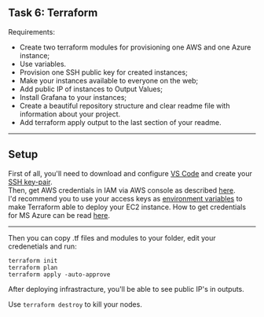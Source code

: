 Task 6: Terraform
--------------
Requirements:
-	Create two terraform modules for provisioning one AWS and one Azure instance;
-	Use variables.
-	Provision one SSH public key for created instances;
-	Make your instances available to everyone on the web;
-	Add public IP of instances to Output Values;
-	Install Grafana to your instances;
-	Create a beautiful repository structure and clear readme file with information about your project.
-	Add terraform apply output to the last section of your readme.
_____________________
Setup
----------------------
First of all, you'll need to download and configure [VS Code](https://code.visualstudio.com/download) and create your [SSH key-pair](https://adamtheautomator.com/add-ssh-key-to-vs-code/).\
Then, get AWS credentials in IAM via AWS console as described [here](https://docs.aws.amazon.com/general/latest/gr/aws-sec-cred-types.html).\
I'd recommend you to use your access keys as [environment variables](https://registry.terraform.io/providers/hashicorp/aws/2.34.0/docs) to make Terraform able to deploy your EC2 instance.
How to get credentials for MS Azure can be read [here](https://registry.terraform.io/providers/hashicorp/azurerm/latest/docs/guides/azure_cli).
_________________
Then you can copy .tf files and modules to your folder, edit your credenetials and run:
```
terraform init
terraform plan
terraform apply -auto-approve
```
After deploying infrastracture, you'll be able to see public IP's in outputs.

Use ```terraform destroy``` to kill your nodes.
